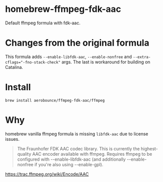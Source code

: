 # homebrew-ffmpeg-fdk-aac
Default ffmpeg formula with fdk-aac.

# Changes from the original formula
This formula adds `--enable-libfdk-aac`, `--enable-nonfree` and `--extra-cflags="-fno-stack-check"` args.
The last is workaround for building on Catalina.

# Install
`brew install aerobounce/ffmpeg-fdk-aac/ffmpeg`

# Why
homebrew vanilla ffmpeg formula is missing `libfdk-aac` due to license issues.

> The Fraunhofer FDK AAC codec library. This is currently the highest-quality AAC encoder available with ffmpeg. Requires ffmpeg to be configured with --enable-libfdk-aac (and additionally --enable-nonfree if you're also using --enable-gpl).

https://trac.ffmpeg.org/wiki/Encode/AAC
